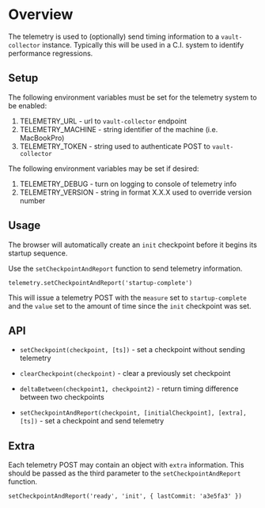 # Overview

The telemetry is used to (optionally) send timing information to a `vault-collector` instance. Typically this will be used in a C.I. system to identify performance regressions.

## Setup

The following environment variables must be set for the telemetry system to be enabled:

1. TELEMETRY_URL - url to `vault-collector` endpoint
2. TELEMETRY_MACHINE - string identifier of the machine (i.e. MacBookPro)
3. TELEMETRY_TOKEN - string used to authenticate POST to `vault-collector`

The following environment variables may be set if desired:

1. TELEMETRY_DEBUG - turn on logging to console of telemetry info
2. TELEMETRY_VERSION - string in format X.X.X used to override version number

## Usage

The browser will automatically create an `init` checkpoint before it begins its startup sequence.

Use the `setCheckpointAndReport` function to send telemetry information.

`telemetry.setCheckpointAndReport('startup-complete')`

This will issue a telemetry POST with the `measure` set to `startup-complete` and the `value` set to the amount of time since the `init` checkpoint was set.

## API

* `setCheckpoint(checkpoint, [ts])` - set a checkpoint without sending telemetry

* `clearCheckpoint(checkpoint)` - clear a previously set checkpoint

* `deltaBetween(checkpoint1, checkpoint2)` - return timing difference between two checkpoints

* `setCheckpointAndReport(checkpoint, [initialCheckpoint], [extra], [ts])` - set a checkpoint and send telemetry

## Extra

Each telemetry POST may contain an object with `extra` information. This should be passed as the third parameter to the `setCheckpointAndReport` function.

`setCheckpointAndReport('ready', 'init', { lastCommit: 'a3e5fa3' })`
